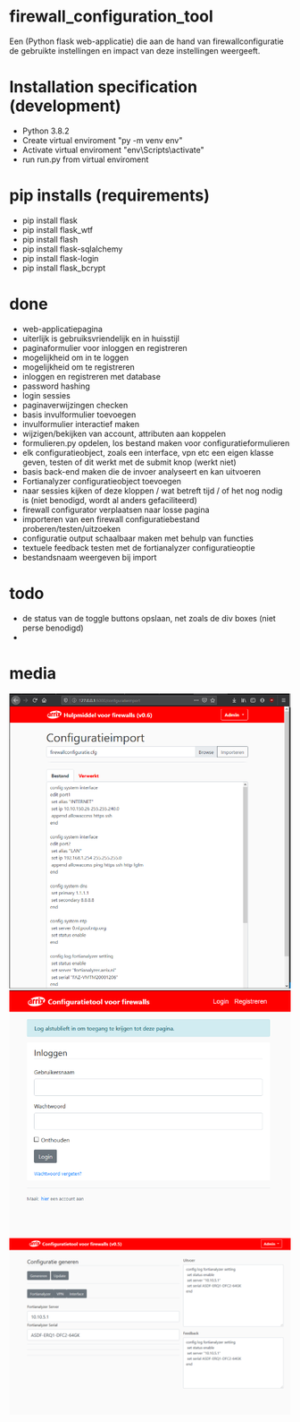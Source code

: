 # firewall_configuration_tool
Een (Python flask web-applicatie) die aan de hand van firewallconfiguratie de gebruikte instellingen en impact van deze instellingen weergeeft.

# Installation specification (development)
- Python 3.8.2
- Create virtual enviroment "py -m venv env"
- Activate virtual enviroment "env\Scripts\activate"
- run run.py from virtual enviroment

# pip installs (requirements)
- pip install flask
- pip install flask_wtf
- pip install flash
- pip install flask-sqlalchemy
- pip install flask-login
- pip install flask_bcrypt

# done
- web-applicatiepagina
- uiterlijk is gebruiksvriendelijk en in huisstijl 
- paginaformulier voor inloggen en registreren
- mogelijkheid om in te loggen
- mogelijkheid om te registreren
- inloggen en registreren met database
- password hashing
- login sessies
- paginaverwijzingen checken
- basis invulformulier toevoegen
- invulformulier interactief maken
- wijzigen/bekijken van account, attributen aan koppelen
- formulieren.py opdelen, los bestand maken voor configuratieformulieren
- elk configuratieobject, zoals een interface, vpn etc een eigen klasse geven, testen of dit werkt met de submit knop (werkt niet)
- basis back-end maken die de invoer analyseert en kan uitvoeren
- Fortianalyzer configuratieobject toevoegen
- naar sessies kijken of deze kloppen / wat betreft tijd / of het nog nodig is (niet benodigd, wordt al anders gefaciliteerd)
- firewall configurator verplaatsen naar losse pagina
- importeren van een firewall configuratiebestand proberen/testen/uitzoeken
- configuratie output schaalbaar maken met behulp van functies
- textuele feedback testen met de fortianalyzer configuratieoptie
- bestandsnaam weergeven bij import

# todo

- de status van de toggle buttons opslaan, net zoals de div boxes (niet perse benodigd)
- 

# media 
![](configuratiewebapp/configuratietool/static/webapp5.PNG)
![](configuratiewebapp/configuratietool/static/webapp1.PNG)
![](configuratiewebapp/configuratietool/static/webapp3.PNG)



